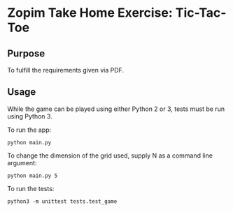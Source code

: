 # Zopim Take Home Exercise: Tic-Tac-Toe

## Purpose

To fulfill the requirements given via PDF.

## Usage

While the game can be played using either Python 2 or 3, tests must be run using Python 3.

To run the app:

```
python main.py
```

To change the dimension of the grid used, supply N as a command line argument:

```
python main.py 5
```

To run the tests:

```
python3 -m unittest tests.test_game
```
